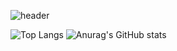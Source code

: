 ![header](https://capsule-render.vercel.app/api?type=wave&color=auto&height=300&section=header&text=drimh&Github!%20&fontSize=90)


![Top Langs](https://github-readme-stats.vercel.app/api/top-langs/?username=drimh&layout=compact&theme=dracula)
![Anurag's GitHub stats](https://github-readme-stats.vercel.app/api?username=drimh&show_icons=true&theme=dracula)
